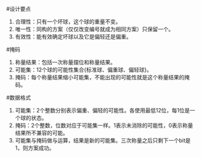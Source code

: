 
#设计要点  
1. 合理性：只有一个坏球，这个球的重量不变。  
1. 唯一性：同构的方案（仅仅改变编号就成为相同方案）只保留一个。  
1. 有效性：能有效确定坏球以及它是偏轻还是偏重。

#掩码  
1. 称量结果：包括一次称量摆位和称量结果。  
1. 可能集：12个球的可能性集合{标准球、偏重球、偏轻球}。  
1. 掩码：每个称量结果缩小可能集，不能出现的可能性就是这个称量结果的掩码。  

#数据格式
1. 可能集：2个整数分别表示偏重、偏轻的可能性。各使用最低12位，每1位是一个球的状态。
1. 掩码：2个整数，位数对应于可能集一样。1表示未消除的可能性，0表示称量结果所不兼容的可能。  
1. 可能集与掩码做与运算，结果是新的可能集。三次称量之后只剩下一个bit是1，则方案成功。  


